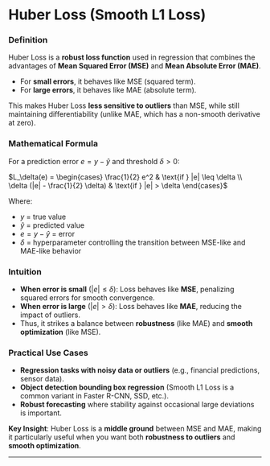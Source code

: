 # **Huber Loss (Smooth L1 Loss)**

### **Definition**

Huber Loss is a **robust loss function** used in regression that combines the advantages of **Mean Squared Error (MSE)** and **Mean Absolute Error (MAE)**.

* For **small errors**, it behaves like MSE (squared term).
* For **large errors**, it behaves like MAE (absolute term).

This makes Huber Loss **less sensitive to outliers** than MSE, while still maintaining differentiability (unlike MAE, which has a non-smooth derivative at zero).



### **Mathematical Formula**

For a prediction error $`e = y - \hat{y}`$ and threshold $`\delta > 0`$:

$`L_\delta(e) = \begin{cases}  \frac{1}{2} e^2 & \text{if } |e| \leq \delta \\ \delta (|e| - \frac{1}{2} \delta) & \text{if } |e| > \delta \end{cases}`$

Where:

* $y$ = true value
* $`\hat{y}`$ = predicted value
* $`e = y - \hat{y}`$ = error
* $`\delta`$ = hyperparameter controlling the transition between MSE-like and MAE-like behavior



### **Intuition**

* **When error is small** ($`|e| \leq \delta`$):
  Loss behaves like **MSE**, penalizing squared errors for smooth convergence.
* **When error is large** ($`|e| > \delta`$):
  Loss behaves like **MAE**, reducing the impact of outliers.
* Thus, it strikes a balance between **robustness** (like MAE) and **smooth optimization** (like MSE).


### **Practical Use Cases**

* **Regression tasks with noisy data or outliers** (e.g., financial predictions, sensor data).
* **Object detection bounding box regression** (Smooth L1 Loss is a common variant in Faster R-CNN, SSD, etc.).
* **Robust forecasting** where stability against occasional large deviations is important.



**Key Insight**:
Huber Loss is a **middle ground** between MSE and MAE, making it particularly useful when you want both **robustness to outliers** and **smooth optimization**.

---
